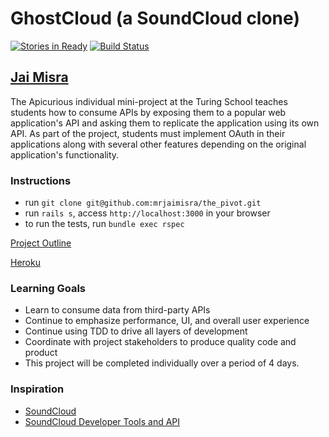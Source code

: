 # GhostCloud (a SoundCloud clone)

[![Stories in Ready](https://badge.waffle.io/mrjaimisra/apicurious_scloud.svg?label=ready&title=Ready)](http://waffle.io/mrjaimisra/apicurious_scloud)
[![Build Status](https://travis-ci.org/mrjaimisra/apicurious_scloud.svg?branch=setup)](https://travis-ci.org/mrjaimisra/apicurious_scloud)

## [Jai Misra](https://github.io/mrjaimisra)

The Apicurious individual mini-project at the Turing School teaches students how to consume APIs
by exposing them to a popular web application's API and asking them to replicate the application using its own API.
As part of the project, students must implement OAuth in their applications along with several other features depending on the original application's functionality.

### Instructions

- run `git clone git@github.com:mrjaimisra/the_pivot.git`
- run `rails s`, access `http://localhost:3000` in your browser
- to run the tests, run `bundle exec rspec`

[Project Outline](https://github.com/turingschool/lesson_plans/blob/master/ruby_03-professional_rails_applications/apicurious.md#technical-expectations)

[Heroku](https://ghostcloud.herokuapp.com/)

### Learning Goals

- Learn to consume data from third-party APIs
- Continue to emphasize performance, UI, and overall user experience
- Continue using TDD to drive all layers of development
- Coordinate with project stakeholders to produce quality code and product
- This project will be completed individually over a period of 4 days.

### Inspiration

- [SoundCloud](http://soundcloud.com)
- [SoundCloud Developer Tools and API](https://developers.soundcloud.com/)
